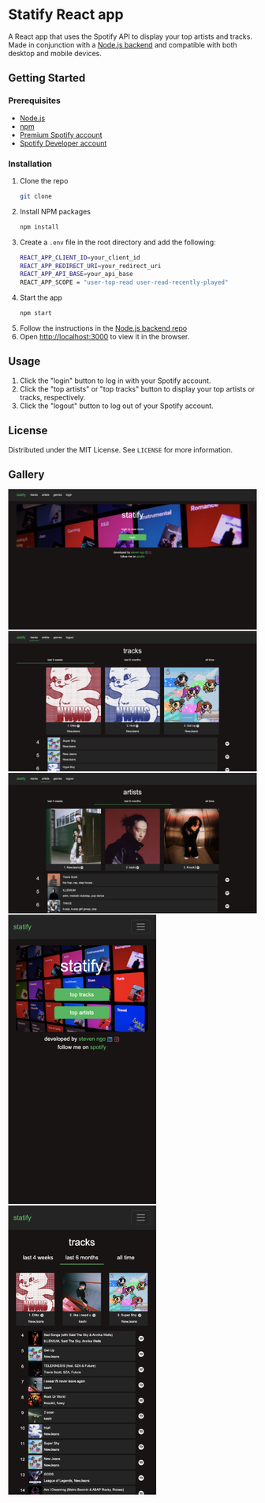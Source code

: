# Statify React app

A React app that uses the Spotify API to display your top artists and tracks. Made in conjunction with a [Node.js backend](https://github.com/stevenxngo/statify-node-app) and compatible with both desktop and mobile devices.

## Getting Started

### Prerequisites

- [Node.js](https://nodejs.org/en/)
- [npm](https://www.npmjs.com/)
- [Premium Spotify account](https://www.spotify.com/us/)
- [Spotify Developer account](https://developer.spotify.com/dashboard/)

### Installation

1. Clone the repo
   ```sh
   git clone
   ```
2. Install NPM packages
   ```sh
   npm install
   ```
3. Create a `.env` file in the root directory and add the following:
   ```sh
   REACT_APP_CLIENT_ID=your_client_id
   REACT_APP_REDIRECT_URI=your_redirect_uri
   REACT_APP_API_BASE=your_api_base
   REACT_APP_SCOPE = "user-top-read user-read-recently-played"
   ```
4. Start the app
   ```sh
   npm start
   ```
5. Follow the instructions in the [Node.js backend repo](https://github.com/stevenxngo/statify-node-app)
6. Open [http://localhost:3000](http://localhost:3000) to view it in the browser.

## Usage

1. Click the "login" button to log in with your Spotify account.
2. Click the "top artists" or "top tracks" button to display your top artists or tracks, respectively.
3. Click the "logout" button to log out of your Spotify account.

## License

Distributed under the MIT License. See `LICENSE` for more information.

## Gallery

![Home page](/assets/anon_home.png)
![Top tracks page](/assets/desktop_tracks.png)
![Top artists page](/assets/desktop_artists.png)
<img src="/assets/loggedin_mobile_home.png" alt="Logged in mobile home page" width="300">
<img src="/assets/mobile_tracks.png" alt="Mobile top tracks page" width="300">